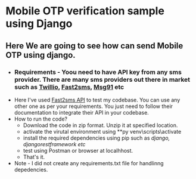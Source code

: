 # Mobile OTP verification sample using Django

## Here We are going to see how can send Mobile OTP using django.
  - ### Requirements - Yoou need to have API key from any sms provider. There are many sms providers out there in market such as [Twillio](https://www.twilio.com/en-us/messaging/channels/sms), [Fast2sms](https://www.fast2sms.com/), [Msg91](https://msg91.com/help/MSG91/api) etc
  - Here I've used [Fast2sms API](https://www.fast2sms.com/) to test my codebase. You can use any other one as per your requirements. You just need to follow their documentation to integrate their API in your codebase.
  - How to run the code?
      - Download the code in zip format. Unzip it at specified location.
      - activate the virutal environment using **py venv\scripts\activate
      - install the required dependencies using pip such as *django, djangorestframework etc*
      - test using Postman or browser at localhhost.
      - That's it.
  - Note - I did not create any requirements.txt file for handlinng depedencies.
